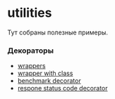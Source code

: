 # utilities
Тут собраны полезные примеры.
### Декораторы
- [wrappers](https://github.com/ArslanYadov/utilities/blob/main/wrappers/wrappers.py)
- [wrapper with class](https://github.com/ArslanYadov/utilities/blob/main/wrappers/wrapper_with_class.py)
- [benchmark decorator](https://github.com/ArslanYadov/utilities/blob/main/wrappers/benchmark.py)
- [respone status code decorator](https://github.com/ArslanYadov/utilities/blob/main/wrappers/check_status.py)